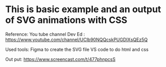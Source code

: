 # This is basic example and an output of SVG animations with CSS
Reference:
   You tube channel Dev Ed : https://www.youtube.com/channel/UClb90NQQcskPUGDIXsQEz5Q 

Used tools:
  Figma to create the SVG file
  VS code to do html and css
  
Out put: 
https://www.screencast.com/t/477phnpcsS
